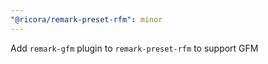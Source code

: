 ```yaml
---
"@ricora/remark-preset-rfm": minor
---
```


Add `remark-gfm` plugin to `remark-preset-rfm` to support GFM
